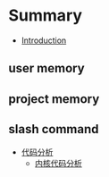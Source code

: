 # Summary

- [Introduction](README.md)

## user memory



## project memory


## slash command

- [代码分析](code_Reading/README.md)
  - [内核代码分析](code_Reading/内核代码分析.md)


